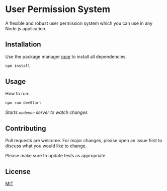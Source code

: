 # User Permission System

A flexible and robust user permission system which you can use in any Node.js application.

## Installation

Use the package manager [npm](https://www.npmjs.com/get-npm) to install all dependencies.

```bash
npm install
```

## Usage

How to run:

```bash
npm run devStart
```

_Starts `nodemon` server to watch changes_

## Contributing

Pull requests are welcome. For major changes, please open an issue first to discuss what you would like to change.

Please make sure to update tests as appropriate.

## License

[MIT](https://choosealicense.com/licenses/mit/)
